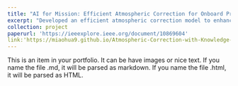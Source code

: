 ```yaml
---
title: "AI for Mission: Efficient Atmospheric Correction for Onboard Processing"
excerpt: "Developed an efficient atmospheric correction model to enhance the reliability and efficiency of satellite-based monitoring systems, supporting applications in agriculture, climate analysis, and emergency response. <br/><img src='/images/AC_work_flow.png'>"
collection: project
paperurl: 'https://ieeexplore.ieee.org/document/10869604'
link:'https://miaohua9.github.io/Atmospheric-Correction-with-Knowledge-Distillation/'
---
```


This is an item in your portfolio. It can be have images or nice text. If you name the file .md, it will be parsed as markdown. If you name the file .html, it will be parsed as HTML. 
